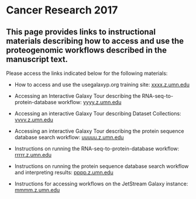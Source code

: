 # Cancer Research 2017

## This page provides links to instructional materials describing how to access and use the proteogenomic workflows described in the manuscript text.


Please access the links indicated below for the following materials:


- How to access and use the usegalaxyp.org training site: [xxxx.z.umn.edu](http://xxxx.z.umn.edu)

- Accessing an Interactive Galaxy Tour describing the RNA-seq-to-protein-database workflow: [yyyy.z.umn.edu](http://yyyy.z.umn.edu)

- Accessing an interactive Galaxy Tour describing Dataset Collections: [vvvv.z.umn.edu](http://vvvv.z.umn.edu)

- Accessing an interactive Galaxy Tour describing the protein sequence database search workflow: [uuuuu.z.umn.edu](http://uuuuu.z.umn.edu)

- Instructions on running the RNA-seq-to-protein-database workflow: [rrrrr.z.umn.edu](http://rrrrr.z.umn.edu)

- Instructions on running the protein sequence database search workflow and interpreting results: [pppp.z.umn.edu](http://pppp.z.umn.edu)

- Instructions for accessing workflows on the JetStream Galaxy instance: [mmmm.z.umn.edu](http://mmmm.z.umn.edu)

